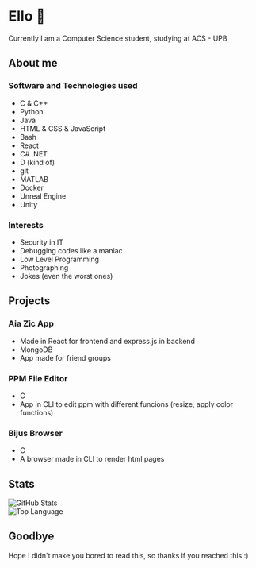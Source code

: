 # Ello :wave:

Currently I am a Computer Science student, studying at ACS - UPB

## About me

### Software and Technologies used
- C & C++
- Python
- Java
- HTML & CSS & JavaScript
- Bash
- React
- C# .NET
- D (kind of)
- git
- MATLAB
- Docker
- Unreal Engine
- Unity

### Interests 
- Security in IT
- Debugging codes like a maniac
- Low Level Programming
- Photographing
- Jokes (even the worst ones)

## Projects

### Aia Zic App
- Made in React for frontend and express.js in backend
- MongoDB 
- App made for friend groups

### PPM File Editor
- C
- App in CLI to edit ppm with different funcions (resize, apply color functions)

### Bijus Browser
- C
- A browser made in CLI to render html pages

## Stats
<p>
    <img alt = "GitHub Stats" src="https://github-readme-stats.vercel.app/api?username=RaresCroicia&show_icons=true&hide=issues&icon_color=000000&hide_border=true&title_color=5391FE&text_color=555">
    <br>
    <img alt = "Top Language" src="https://github-readme-stats.vercel.app/api/top-langs/?username=RaresCroicia&hide=html,&hide_border=true&title_color=5391FE&text_color=555">
</p>

## Goodbye
Hope I didn't make you bored to read this, so thanks if you reached this :)


